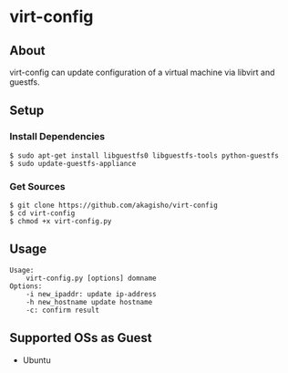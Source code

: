 # virt-config

## About

virt-config can update configuration of a virtual machine via libvirt and guestfs.

## Setup

### Install Dependencies

    $ sudo apt-get install libguestfs0 libguestfs-tools python-guestfs
    $ sudo update-guestfs-appliance

### Get Sources

    $ git clone https://github.com/akagisho/virt-config
    $ cd virt-config
    $ chmod +x virt-config.py

## Usage

    Usage:
        virt-config.py [options] domname
    Options:
        -i new_ipaddr: update ip-address
        -h new_hostname update hostname
        -c: confirm result

## Supported OSs as Guest

+ Ubuntu
